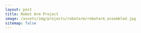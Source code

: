 ```yaml
---
layout: post
title: Robot Arm Project
image: /assets/img/projects/robotarm/robotarm_assembled.jpg
sitemap: false
---
```


<!--more-->
